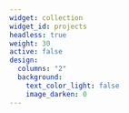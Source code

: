 ```yaml
---
widget: collection
widget_id: projects
headless: true
weight: 30
active: false
design:
  columns: "2"
  background:
    text_color_light: false
    image_darken: 0
---
```

